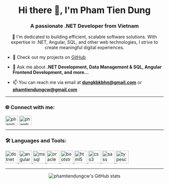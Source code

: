 <h1 align="center">Hi there 👋, I'm Pham Tien Dung</h1>
<h3 align="center">A passionate .NET Developer from Vietnam</h3>

<p align="center">
  🚀 I'm dedicated to building efficient, scalable software solutions. With expertise in .NET, Angular, SQL, and other web technologies, I strive to create meaningful digital experiences.
</p>

- 🔭 Check out my projects on [GitHub](https://github.com/phamtiendungcw?tab=repositories)

- 💬 Ask me about **.NET Development, Data Management & SQL, Angular Frontend Development, and more...**

- 📫 You can reach me via email at **dungkbkbhn@gmail.com** or **phamtiendungcw@gmail.com**

---

<h3 align="left">🌐 Connect with me:</h3>
<p align="left">
  <a href="https://fb.com/phamtiendungcw" target="_blank"><img align="center" src="https://raw.githubusercontent.com/rahuldkjain/github-profile-readme-generator/master/src/images/icons/Social/facebook.svg" alt="phamtiendungcw" height="30" width="40" /></a>
  <a href="https://linkedin.com/in/phamtiendungcw" target="_blank">
    <img align="center" src="https://raw.githubusercontent.com/rahuldkjain/github-profile-readme-generator/master/src/images/icons/Social/linked-in-alt.svg" alt="phamtiendungcw" height="30" width="40" />
  </a>
</p>

---

<h3 align="left">🛠️ Languages and Tools:</h3>
<p align="left">
  <a href="https://dotnet.microsoft.com/" target="_blank" rel="noreferrer">
    <img src="https://upload.wikimedia.org/wikipedia/commons/0/0e/Microsoft_.NET_logo.png" alt="dotnet" width="40" height="40"/>
  </a>
  <a href="https://angular.io" target="_blank" rel="noreferrer">
    <img src="https://upload.wikimedia.org/wikipedia/commons/c/cf/Angular_full_color_logo.svg" alt="angular" width="40" height="40"/>
  </a>
  <a href="https://www.microsoft.com/en-us/sql-server" target="_blank" rel="noreferrer">
    <img src="https://img.icons8.com/color/48/000000/microsoft-sql-server.png" alt="mssql" width="40" height="40"/>
  </a>
  <a href="https://www.oracle.com/database/" target="_blank" rel="noreferrer">
    <img src="https://upload.wikimedia.org/wikipedia/commons/5/50/Oracle_logo.svg" alt="oracle" width="40" height="40"/>
  </a>
  <a href="https://getbootstrap.com" target="_blank" rel="noreferrer">
    <img src="https://upload.wikimedia.org/wikipedia/commons/b/b2/Bootstrap_logo.svg" alt="bootstrap" width="40" height="40"/>
  </a>
  <a href="https://www.w3.org/html/" target="_blank" rel="noreferrer">
    <img src="https://upload.wikimedia.org/wikipedia/commons/6/61/HTML5_logo_and_wordmark.svg" alt="html5" width="40" height="40"/>
  </a>
  <a href="https://www.w3schools.com/css/" target="_blank" rel="noreferrer">
    <img src="https://upload.wikimedia.org/wikipedia/commons/d/d5/CSS3_logo_and_wordmark.svg" alt="css3" width="40" height="40"/>
  </a>
  <a href="https://sass-lang.com" target="_blank" rel="noreferrer">
    <img src="https://upload.wikimedia.org/wikipedia/commons/9/96/Sass_Logo_Color.svg" alt="sass" width="40" height="40"/>
  </a>
  <a href="https://www.typescriptlang.org/" target="_blank" rel="noreferrer">
    <img src="https://upload.wikimedia.org/wikipedia/commons/4/4c/Typescript_logo_2020.svg" alt="typescript" width="40" height="40"/>
  </a>
</p>

---

<p align="center">
  <img src="https://github-readme-stats.vercel.app/api?username=phamtiendungcw&show_icons=true&theme=radical" alt="phamtiendungcw's GitHub stats" />
</p>
